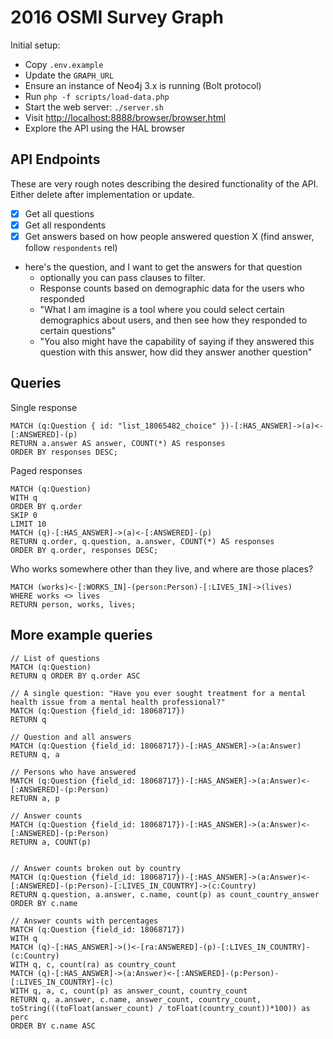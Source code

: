 # 2016 OSMI Survey Graph

Initial setup:

* Copy `.env.example`
* Update the `GRAPH_URL`
* Ensure an instance of Neo4j 3.x is running (Bolt protocol)
* Run `php -f scripts/load-data.php`
* Start the web server: `./server.sh`
* Visit [http://localhost:8888/browser/browser.html](http://localhost:8888/browser/browser.html)
* Explore the API using the HAL browser

## API Endpoints

These are very rough notes describing the desired functionality of the API.
Either delete after implementation or update.

- [x] Get all questions
- [x] Get all respondents
- [x] Get answers based on how people answered question X (find answer, follow `respondents` rel)
* here's the question, and I want to get the answers for that question
    * optionally you can pass clauses to filter.
    * Response counts based on demographic data for the users who responded
    * "What I am imagine is a tool where you could select certain demographics about users, and then see how they responded to certain questions"
    * "You also might have the capability of saying if they answered this question with this answer, how did they answer another question"

## Queries

Single response
```
MATCH (q:Question { id: "list_18065482_choice" })-[:HAS_ANSWER]->(a)<-[:ANSWERED]-(p)
RETURN a.answer AS answer, COUNT(*) AS responses
ORDER BY responses DESC;
```

Paged responses
```
MATCH (q:Question)
WITH q
ORDER BY q.order
SKIP 0
LIMIT 10
MATCH (q)-[:HAS_ANSWER]->(a)<-[:ANSWERED]-(p)
RETURN q.order, q.question, a.answer, COUNT(*) AS responses
ORDER BY q.order, responses DESC;
```

Who works somewhere other than they live, and where are those places?
```
MATCH (works)<-[:WORKS_IN]-(person:Person)-[:LIVES_IN]->(lives)
WHERE works <> lives
RETURN person, works, lives;
```


## More example queries

```
// List of questions
MATCH (q:Question)
RETURN q ORDER BY q.order ASC

// A single question: "Have you ever sought treatment for a mental health issue from a mental health professional?"
MATCH (q:Question {field_id: 18068717})
RETURN q

// Question and all answers
MATCH (q:Question {field_id: 18068717})-[:HAS_ANSWER]->(a:Answer)
RETURN q, a

// Persons who have answered
MATCH (q:Question {field_id: 18068717})-[:HAS_ANSWER]->(a:Answer)<-[:ANSWERED]-(p:Person)
RETURN a, p

// Answer counts
MATCH (q:Question {field_id: 18068717})-[:HAS_ANSWER]->(a:Answer)<-[:ANSWERED]-(p:Person)
RETURN a, COUNT(p)


// Answer counts broken out by country
MATCH (q:Question {field_id: 18068717})-[:HAS_ANSWER]->(a:Answer)<-[:ANSWERED]-(p:Person)-[:LIVES_IN_COUNTRY]->(c:Country)
RETURN q.question, a.answer, c.name, count(p) as count_country_answer
ORDER BY c.name

// Answer counts with percentages
MATCH (q:Question {field_id: 18068717})
WITH q
MATCH (q)-[:HAS_ANSWER]->()<-[ra:ANSWERED]-(p)-[:LIVES_IN_COUNTRY]-(c:Country)
WITH q, c, count(ra) as country_count
MATCH (q)-[:HAS_ANSWER]->(a:Answer)<-[:ANSWERED]-(p:Person)-[:LIVES_IN_COUNTRY]-(c)
WITH q, a, c, count(p) as answer_count, country_count
RETURN q, a.answer, c.name, answer_count, country_count, toString(((toFloat(answer_count) / toFloat(country_count))*100)) as perc
ORDER BY c.name ASC
```
